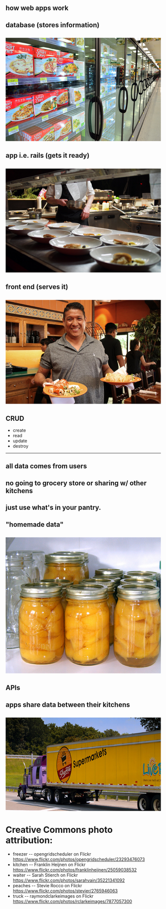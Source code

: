 how web apps work
---
database (stores information)
---
![](img/freezer.jpg)
---
app i.e. rails (gets it ready)
---
![](img/kitchen.jpg)
---
front end (serves it)
---
![](img/waiter.jpg)
---
CRUD
---
* create
* read
* update
* destroy
---
all data comes from users
---
no going to grocery store or sharing w/ other kitchens
---
just use what's in your pantry.
---
"homemade data"
---
![](img/peaches.jpg)
---
APIs
---
apps share data between their kitchens
---
![](img/truck.jpg)
---
# Creative Commons photo attribution:

* freezer -- opengridscheduler on Flickr https://www.flickr.com/photos/opengridscheduler/23293476073
* kitchen -- Franklin Heijnen on Flickr https://www.flickr.com/photos/franklinheijnen/25059038532
* waiter -- Sarah Stierch on Flickr https://www.flickr.com/photos/sarahvain/35221341092
* peaches -- Stevie Rocco on Flickr https://www.flickr.com/photos/stevier/2765946063
* truck -- raymondclarkeimages on Flickr https://www.flickr.com/photos/rclarkeimages/7877057300
